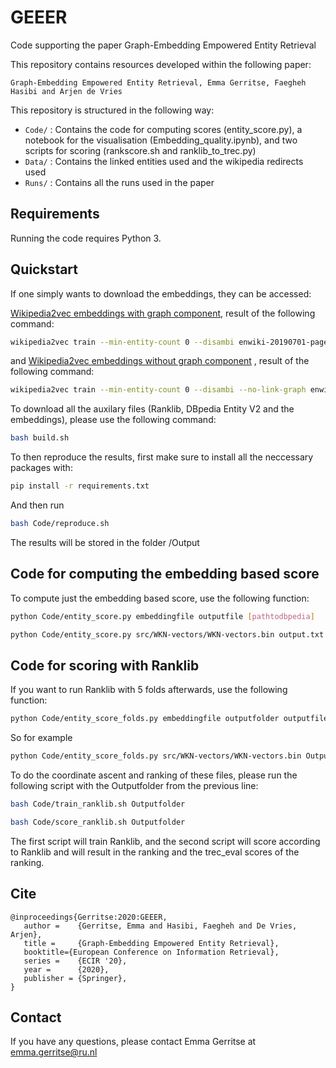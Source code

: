 # GEEER
Code supporting the paper Graph-Embedding Empowered Entity Retrieval

This repository contains resources developed within the following paper:

```
Graph-Embedding Empowered Entity Retrieval, Emma Gerritse, Faegheh Hasibi and Arjen de Vries
```

This repository is structured in the following way:

- `Code/` : Contains the code for computing scores (entity_score.py), a notebook for the visualisation (Embedding_quality.ipynb), and two scripts for scoring (rankscore.sh and ranklib_to_trec.py)
- `Data/` : Contains the linked entities used and the wikipedia redirects used
- `Runs/` : Contains all the runs used in the paper

## Requirements
Running the code requires Python 3.

## Quickstart

If one simply wants to download the embeddings, they can be accessed:

[Wikipedia2vec embeddings with graph component](https://surfdrive.surf.nl/files/index.php/s/V2mc4zrcE46Ucvs/download), result of the following command:

```bash
wikipedia2vec train --min-entity-count 0 --disambi enwiki-20190701-pages-articles-multistream.xml.bz2 wikipedia2vec_trained 
```


and [Wikipedia2vec embeddings without graph component](https://surfdrive.surf.nl/files/index.php/s/OFipMGvn8zXAHqS/download)
, result of the following command:
```bash
wikipedia2vec train --min-entity-count 0 --disambi --no-link-graph enwiki-20190701-pages-articles-multistream.xml.bz2 wikipedia2vec_trained 
```

To download all the auxilary files (Ranklib, DBpedia Entity V2 and the embeddings), please use the following command:

```bash
bash build.sh
```

To then reproduce the results, first make sure to install all the neccessary packages with:

```bash
pip install -r requirements.txt
```

And then run

```bash
bash Code/reproduce.sh
```

The results will be stored in the folder /Output

## Code for computing the embedding based score

To compute just the embedding based score, use the following function:

```bash
python Code/entity_score.py embeddingfile outputfile [pathtodbpedia]
```

```bash
python Code/entity_score.py src/WKN-vectors/WKN-vectors.bin output.txt src/DBpedia-Entity/runs/v2/bm25f-ca_v2.run
```

## Code for scoring with Ranklib

If you want to run Ranklib with 5 folds afterwards, use the following function:

```bash
python Code/entity_score_folds.py embeddingfile outputfolder outputfile [pathtodbpedia]
```

So for example

```bash
python Code/entity_score_folds.py src/WKN-vectors/WKN-vectors.bin Outputfolder output.txt src/DBpedia-Entity/runs/v2/bm25f-ca_v2.run
```

To do the coordinate ascent and ranking of these files, please run the following script with the Outputfolder from the previous line:

```bash
bash Code/train_ranklib.sh Outputfolder

bash Code/score_ranklib.sh Outputfolder
```

The first script will train Ranklib, and the second script will score according to Ranklib and will result in the ranking and the trec_eval scores of the ranking. 


## Cite

```
@inproceedings{Gerritse:2020:GEEER, 
   author =    {Gerritse, Emma and Hasibi, Faegheh and De Vries, Arjen},
   title =     {Graph-Embedding Empowered Entity Retrieval},
   booktitle={European Conference on Information Retrieval},
   series =    {ECIR '20},
   year =      {2020},
   publisher = {Springer},
} 
```

## Contact

If you have any questions, please contact Emma Gerritse at emma.gerritse@ru.nl
